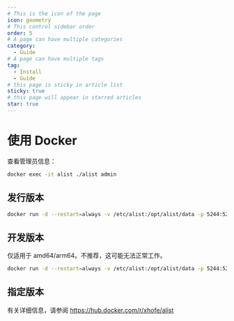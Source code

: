 ```yaml
---
# This is the icon of the page
icon: geometry
# This control sidebar order
order: 5
# A page can have multiple categories
category:
  - Guide
# A page can have multiple tags
tag:
  - Install
  - Guide
# this page is sticky in article list
sticky: true
# this page will appear in starred articles
star: true
---
```


# 使用 Docker

查看管理员信息：

```bash
docker exec -it alist ./alist admin
```

## 发行版本

```bash
docker run -d --restart=always -v /etc/alist:/opt/alist/data -p 5244:5244 --name="alist" xhofe/alist:latest
```

## 开发版本

仅适用于 amd64/arm64。不推荐，这可能无法正常工作。

```bash
docker run -d --restart=always -v /etc/alist:/opt/alist/data -p 5244:5244 --name="alist" xhofe/alist:main
```

## 指定版本

有关详细信息，请参阅 https://hub.docker.com/r/xhofe/alist
